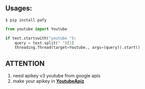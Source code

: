 ## Usages:
```
$ pip install pafy
```

```python
from youtube import Youtube

if text.startswith("youtube "):
    query = text.split(" ")[1]
    threading.Thread(target=Youtube., args=(query)).start()
```

## ATTENTION
1. need apikey v3 youtube from google apis
2. make your apikey in [**YoutubeApiz**](https://developers.google.com/youtube/v3)
